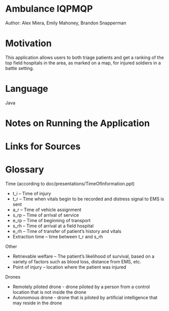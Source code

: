 # Ambulance IQPMQP
Author: Alex Miera, Emily Mahoney, Brandon Snapperman
# Motivation
This application allows users to both triage patients and get a ranking of the top field hospitals in the area, as marked on a map, for injured soldiers in a battle setting.
# Language
Java
# Notes on Running the Application

# Links for Sources

# Glossary
Time (according to doc/presentations/TimeOfInformation.ppt)
- t_i – Time of injury
- t_r – Time when vitals begin to be recorded and distress signal to EMS is sent
- a_r – Time of vehicle assignment
- s_rp – Time of arrival of service
- e_rp – Time of beginning of transport
- s_rh – Time of arrival at a field hospital
- e_rh – Time of transfer of patient’s history and vitals
- Extraction time – time between t_r and s_rh

Other
- Retrievable welfare – The patient’s likelihood of survival, based on a variety of factors such as blood loss, distance from EMS, etc. 
- Point of injury – location where the patient was injured 

Drones
- Remotely piloted drone - drone piloted by a person from a control location that is not inside the drone
- Autonomous drone - drone that is piloted by artificial intelligence that may reside in the drone
